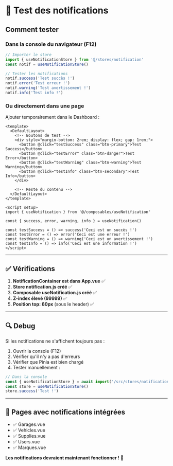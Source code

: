 # 🧪 Test des notifications

## Comment tester

### Dans la console du navigateur (F12)

```javascript
// Importer le store
import { useNotificationStore } from '@/stores/notification'
const notif = useNotificationStore()

// Tester les notifications
notif.success('Test succès !')
notif.error('Test erreur !')
notif.warning('Test avertissement !')
notif.info('Test info !')
```

### Ou directement dans une page

Ajouter temporairement dans le Dashboard :

```vue
<template>
  <DefaultLayout>
    <!-- Boutons de test -->
    <div style="margin-bottom: 2rem; display: flex; gap: 1rem;">
      <button @click="testSuccess" class="btn-primary">Test Success</button>
      <button @click="testError" class="btn-danger">Test Error</button>
      <button @click="testWarning" class="btn-warning">Test Warning</button>
      <button @click="testInfo" class="btn-secondary">Test Info</button>
    </div>
    
    <!-- Reste du contenu -->
  </DefaultLayout>
</template>

<script setup>
import { useNotification } from '@/composables/useNotification'

const { success, error, warning, info } = useNotification()

const testSuccess = () => success('Ceci est un succès !')
const testError = () => error('Ceci est une erreur !')
const testWarning = () => warning('Ceci est un avertissement !')
const testInfo = () => info('Ceci est une information !')
</script>
```

---

## ✅ Vérifications

1. **NotificationContainer est dans App.vue** ✅
2. **Store notification.js créé** ✅
3. **Composable useNotification.js créé** ✅
4. **Z-index élevé (99999)** ✅
5. **Position top: 80px** (sous le header) ✅

---

## 🔍 Debug

Si les notifications ne s'affichent toujours pas :

1. Ouvrir la console (F12)
2. Vérifier qu'il n'y a pas d'erreurs
3. Vérifier que Pinia est bien chargé
4. Tester manuellement :

```javascript
// Dans la console
const { useNotificationStore } = await import('/src/stores/notification.js')
const store = useNotificationStore()
store.success('Test !')
```

---

## 📝 Pages avec notifications intégrées

- ✅ Garages.vue
- ✅ Vehicles.vue
- ✅ Supplies.vue
- ✅ Users.vue
- ✅ Marques.vue

**Les notifications devraient maintenant fonctionner !** 🎉

